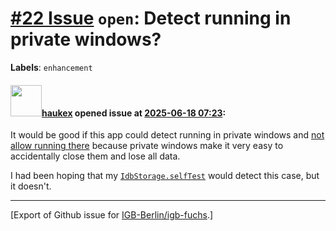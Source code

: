 # [\#22 Issue](https://github.com/IGB-Berlin/igb-fuchs/issues/22) `open`: Detect running in private windows?
**Labels**: `enhancement`


#### <img src="https://avatars.githubusercontent.com/u/4613111?u=708742f53b26cb75f2c7a93ee7a7a53abe18ec48&v=4" width="50">[haukex](https://github.com/haukex) opened issue at [2025-06-18 07:23](https://github.com/IGB-Berlin/igb-fuchs/issues/22):

It would be good if this app could detect running in private windows and [not allow running there](https://github.com/IGB-Berlin/igb-fuchs/blob/c416817b09b2fc2892061b940cc5723544d7b618/src/dialogs.tsx#L24) because private windows make it very easy to accidentally close them and lose all data.

I had been hoping that my [`IdbStorage.selfTest`](https://github.com/IGB-Berlin/igb-fuchs/blob/c416817b09b2fc2892061b940cc5723544d7b618/src/idb-store.ts#L449) would detect this case, but it doesn't.




-------------------------------------------------------------------------------



[Export of Github issue for [IGB-Berlin/igb-fuchs](https://github.com/IGB-Berlin/igb-fuchs).]
